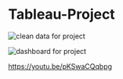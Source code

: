 # Tableau-Project

![clean data for project](https://github.com/user-attachments/assets/c3b86d9b-bd61-4961-8659-7f3b9b89f367)

![dashboard for project](https://github.com/user-attachments/assets/8d1c4b6f-b50d-4bb6-a91f-2baed73b7fe7)



https://youtu.be/pKSwaCQqbpg
